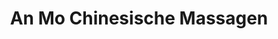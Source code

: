 ---
title: "An Mo Chinesische Massagen"
url: /paderborn/an-mo-chinesische-massagen/
shop: Massage
---
